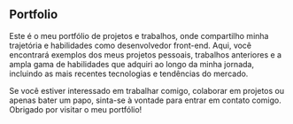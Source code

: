 ## Portfolio

Este é o meu portfólio de projetos e trabalhos, onde compartilho minha trajetória e habilidades como desenvolvedor front-end. Aqui, você encontrará exemplos dos meus projetos pessoais, trabalhos anteriores e a ampla gama de habilidades que adquiri ao longo da minha jornada, incluindo as mais recentes tecnologias e tendências do mercado.

Se você estiver interessado em trabalhar comigo, colaborar em projetos ou apenas bater um papo, sinta-se à vontade para entrar em contato comigo. Obrigado por visitar o meu portfólio!
